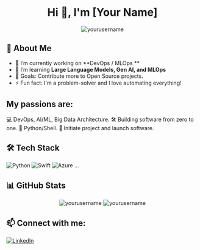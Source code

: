 <h1 align="center">Hi 👋, I'm [Your Name]</h1>

<p align="center">
  <img src="https://komarev.com/ghpvc/?username=yourusername&label=Profile%20views&color=0e75b6&style=flat" alt="yourusername" />
</p>

## 🚀 About Me
- 🔭 I’m currently working on **DevOps / MLOps **
- 🌱 I’m learning **Large Language Models, Gen AI, and MLOps**
- 🥅 Goals: Contribute more to Open Source projects.
- ⚡ Fun fact:  I'm a problem-solver and I love automating everything!

## My passions are:
💻 DevOps, AI/ML, Big Data Architecture.
🛠️ Building software from zero to one.
🐍 Python/Shell.
🚀 Initiate project and launch software.


## 🛠️ Tech Stack
![Python](https://img.shields.io/badge/Python-3776AB?style=flat&logo=python&logoColor=white)
![Swift](https://img.shields.io/badge/Swift-F54A2A?style=flat&logo=swift&logoColor=white)
![Azure](https://img.shields.io/badge/Azure-0078D4?style=flat&logo=azure-devops&logoColor=white)
...

## 📊 GitHub Stats
<p align="center">
  <img src="https://github-readme-stats.vercel.app/api?username=yourusername&show_icons=true&locale=en" alt="yourusername" />
  <img src="https://github-readme-streak-stats.herokuapp.com/?user=yourusername" alt="yourusername" />
</p>

## 📫 Connect with me:
[![LinkedIn](https://img.shields.io/badge/-LinkedIn-blue?style=flat-square&logo=linkedin&logoColor=white)](https://linkedin.com/in/yourusername)

